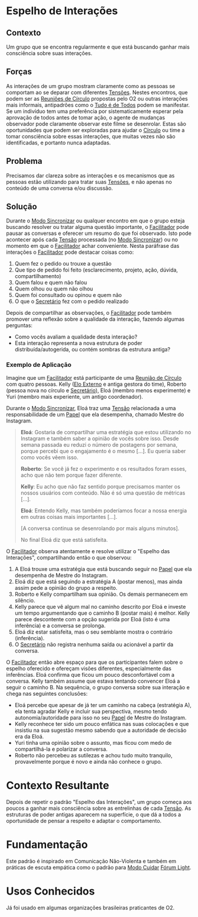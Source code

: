 # Espelho de Interações

## Contexto

Um grupo que se encontra regularmente e que está buscando ganhar mais consciência sobre suas interações.

## Forças

As interações de um grupo mostram claramente como as pessoas se comportam ao se deparar com diferentes [Tensões][tensoes]. Nestes encontros, que podem ser as [Reuniões de Círculo][reunioes-de-circulo] propostas pelo O2 ou outras interações mais informais, antipadrões como o [Tudo é de Todos][tudo-e-de-todos] podem se manifestar. Se um indivíduo tem uma preferência por sistematicamente esperar pela aprovação de todos antes de tomar ação, o agente de mudanças observador pode claramente observar este filme se desenrolar. Estas são oportunidades que podem ser exploradas para ajudar o [Círculo][circulos] ou time a tomar consciência sobre essas interações, que muitas vezes não são identificadas, e portanto nunca adaptadas.

## Problema

Precisamos dar clareza sobre as interações e os mecanismos que as pessoas estão utilizando para tratar suas [Tensões][tensoes], e não apenas no conteúdo de uma conversa e/ou discussão.

## Solução

Durante o [Modo Sincronizar][modo-sincronizar] ou qualquer encontro em que o grupo esteja buscando resolver ou tratar alguma questão importante, o [Facilitador][facilitador] pode pausar as conversas e oferecer um resumo do que foi observado. Isto pode acontecer após cada [Tensão][tensoes] processada (no [Modo Sincronizar][modo-sincronizar]) ou no momento em que o [Facilitador][facilitador] achar conveniente. Nesta paráfrase das interações o [Facilitador][facilitador] pode destacar coisas como:

1. Quem fez o pedido ou trouxe a questão
2. Que tipo de pedido foi feito (esclarecimento, projeto, ação, dúvida, compartilhamento)
3. Quem falou e quem não falou
4. Quem olhou ou quem não olhou
5. Quem foi consultado ou opinou e quem não
6. O que o [Secretário][secretario] fez com o pedido realizado

Depois de compartilhar as observações, o [Facilitador][facilitador] pode também promover uma reflexão sobre a qualidade da interação, fazendo algumas perguntas:

- Como vocês avaliam a qualidade desta interação?
- Esta interação representa a nova estrutura de poder distribuída/autogerida, ou contém sombras da estrutura antiga?

### Exemplo de Aplicação

Imagine que um [Facilitador][facilitador] está participante de uma [Reunião de Círculo][reunioes-de-circulo] com quatro pessoas. Kelly ([Elo Externo][elo-externo] e antiga gestora do time), Roberto (pessoa nova no círculo e [Secretário][secretario]), Eloá (membro menos experimente) e Yuri (membro mais experiente, um antigo coordenador).

Durante o [Modo Sincronizar][modo-sincronizar], Eloá traz uma [Tensão][tensoes] relacionada a uma responsabilidade de um [Papel][papeis] que ela desempenha, chamado Mestre do Instagram.

> **Eloá**: Gostaria de compartilhar uma estratégia que estou utilizando no Instagram e também saber a opinião de vocês sobre isso. Desde semana passada eu reduzi o número de postagens por semana, porque percebi que o engajamento é o mesmo [...]. Eu queria saber como vocês vêem isso.
>
> **Roberto**: Se você já fez o experimento e os resultados foram esses, acho que não tem porque fazer diferente.
>
> **Kelly**: Eu acho que não faz sentido porque precisamos manter os nossos usuários com conteúdo. Não é só uma questão de métricas [...].
>
> **Eloá**: Entendo Kelly, mas também poderíamos focar a nossa energia em outras coisas mais importantes [...].
>
> [A conversa continua se desenrolando por mais alguns minutos].
>
> No final Eloá diz que está satisfeita.

O [Facilitador][facilitador] observa atentamente e resolve utilizar o "Espelho das Interações", compartilhando então o que observou:

1. A Eloá trouxe uma estratégia que está buscando seguir no [Papel][papeis] que ela desempenha de Mestre do Instagram.
2. Eloá diz que está seguindo a estratégia A (postar menos), mas ainda assim pede a opinião do grupo a respeito.
4. Roberto e Kelly compartilham sua opinião. Os demais permanecem em silêncio.
5. Kelly parece que vê algum mal no caminho descrito por Eloá e investe um tempo argumentando que o caminho B (postar mais) é melhor. Kelly parece descontente com a opção sugerida por Eloá (isto é uma inferência) e a conversa se prolonga.
6. Eloá diz estar satisfeita, mas o seu semblante mostra o contrário (inferência).
7. O [Secretário][secretario] não registra nenhuma saída ou acionável a partir da conversa.

O [Facilitador][facilitador] então abre espaço para que os participantes falem sobre o espelho oferecido e ofereçam visões diferentes, especialmente das inferências. Eloá confirma que ficou um pouco desconfortável com a conversa. Kelly também assume que estava tentando convencer Eloá a seguir o caminho B. Na sequência, o grupo conversa sobre sua interação e chega nas seguintes conclusões:

- Eloá percebe que apesar de já ter um caminho na cabeça (estratégia A), ela tenta agradar Kelly e incluir sua perspectiva, mesmo tendo autonomia/autoridade para isso no seu [Papel][papeis] de Mestre do Instagram.
- Kelly reconhece ter sido um pouco enfática nas suas colocações e que insistiu na sua sugestão mesmo sabendo que a autoridade de decisão era da Eloá.
- Yuri tinha uma opinião sobre o assunto, mas ficou com medo de compartilhá-la e polarizar a conversa.
- Roberto não percebeu as sutilezas e achou tudo muito tranquilo, provavelmente porque é novo e ainda não conhece o grupo.

# Contexto Resultante

Depois de repetir o padrão "Espelho das Interações", um grupo começa aos poucos a ganhar mais consciência sobre as entrelinhas de cada [Tensão][tensoes]. As estruturas de poder antigas aparecem na superfície, o que dá a todos a oportunidade de pensar a respeito e adaptar o comportamento.

# Fundamentação

Este padrão é inspirado em Comunicação Não-Violenta e também em práticas de escuta empática como o padrão para [Modo Cuidar][modo-cuidar] [Fórum Light][forum-light].

# Usos Conhecidos

Já foi usado em algumas organizações brasileiras praticantes de O2.

[circulos]: ../../meta-acordos/estrutura-organizacional.md#circulos
[papeis]: ../../meta-acordos/estrutura-organizacional.md#papeis
[tensoes]: ../../meta-acordos/organizacao.md#tensoes
[reunioes-de-circulo]: ../../meta-acordos/reunioes-de-circulo.md
[modo-sincronizar]: ../../meta-acordos/reunioes-de-circulo.md#modo-sincronizar
[modo-cuidar]: ../../meta-acordos/reunioes-de-circulo.md#modo-cuidar
[elo-externo]: ../../meta-acordos/papeis-essenciais.md#elo-externo
[facilitador]: ../../meta-acordos/papeis-essenciais.md#facilitador
[secretario]: ../../meta-acordos/papeis-essenciais.md#secretario
[tudo-e-de-todos]: ../antipadroes/tudo-e-de-todos.md
[forum-light]: forum-light.md
